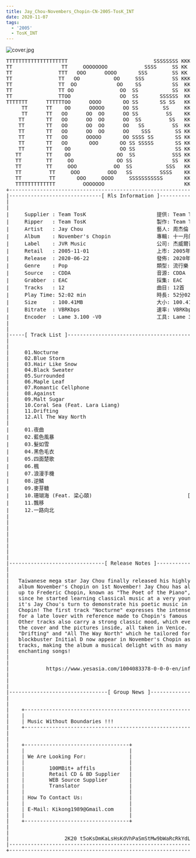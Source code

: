 ```yaml
---
title: Jay_Chou-Novembers_Chopin-CN-2005-TosK_INT
date: 2020-11-07
tags: 
  - '2005'
  - TosK_INT
---
```


![cover.jpg](https://goindex.65style.workers.dev/1:/Jay_Chou-Novembers_Chopin-CN-2005-TosK_INT/00-jay_chou-novembers_chopin-cn-2005-proof-tosk.jpg)

<retrotxt v-slot>
<pre class="has-text-plain text-1x font-ibm_vga_8x16">TTTTTTTTTTTTTTTTTTTT                            SSSSSSSS KKKKKKKK  KKKKKKKKKKKKKK
TT                TT     OOOOOOOO            SSSS     SS KK   KKK  KKKK        KK
TT               TTT   OOO      OOOO       SSS        SS KK    KKK  KKK        KK
TT               TT   OO           OO     SSS         SS KKK      KKKK        KK
TT               TT  OO             OO    SS          SS  KK       KK        KK
TT               TT OO               OO  SS           SS  KK                KK
TT               TTOO                OO  SS       SSSSSS  KK                KK
TTTTTTT      TTTTTTOO      OOOO       OO SS       SS SS   KK               KK
     TT      TT    OO      OOOOO      OO SS        SS     KK              KK
     TT      TT   OO      OO  OO      OO SS         SS    KK              KK
    TT       TT   OO      OO  OO      OO  SS         SS   KK               KK
    TT       TT   OO      OO  OO      OO   SS         SS  KK                KK
    TT       TT   OO      OO  OO      OO    SSS        SS KK                 KK
    TT       TT   OO      OOOOO       OO SSSS SS       SS KK                  KK
    TT       TT   OO       OOO       OO SS SSSSS       SS KK                   KK
    TT       TT    OO                OO SS             SS KK       KK           KK
   TT        TT    OO               OO  SS            SSS KK      KKKK         KK
   TT        TT     OO              OO SS             SS  KK      KK KK       KK
   TT        TT     OOO            OO  SS           SSS   KK      KK  KK    KKK
   TT         TT     OOO         OOO   SS         SSSS    KK       KK  KK  KKK
   TT         TT       OOO     OOOO     SSSSSSSSSSS       KK KKKKKKKK  KK KKK
   TTTTTTTTTTTTT         OOOOOOO                          KKKK          KKKK
+------------------------------------------------------------------------------+
|------------------------------[ Rls Information ]-----------------------------|
|                                                                              |
|                                                                              |
|     Supplier : Team TosK                       提供: Team TosK               |
|     Ripper   : Team TosK                       製作: Team TosK               |
|     Artist   : Jay Chou                        藝人: 周杰倫                  |
|     Album    : November's Chopin               專輯: 十一月的蕭邦            |
|     Label    : JVR Music                       公司: 杰威爾音樂              |
|     Retail   : 2005-11-01                      上市: 2005年11月01日          |
|     Release  : 2020-06-22                      發佈: 2020年06月22日          |
|     Genre    : Pop                             類型: 流行樂                  |
|     Source   : CDDA                            音源: CDDA                    |
|     Grabber  : EAC                             採集: EAC                     |
|     Tracks   : 12                              曲目: 12首                    |
|     Play Time: 52:02 min                       時長: 52分02秒                |
|     Size     : 100.41MB                        大小: 100.41 MB               |
|     Bitrate  : VBRKbps                         速率: VBRKbps                 |
|     Encoder  : Lame 3.100 -V0                  工具: Lame 3.100 -V0          |
|                                                                              |
|                                                                              |
|-----[ Track List ]-----------------------------------------------------------|
|                                                                              |
|                                                                              |
|     01.Nocturne                                            [03:49]           |
|     02.Blue Storm                                          [04:47]           |
|     03.Hair Like Snow                                      [05:02]           |
|     04.Black Sweater                                       [04:12]           |
|     05.Surrounded                                          [04:07]           |
|     06.Maple Leaf                                          [04:37]           |
|     07.Romantic Cellphone                                  [04:00]           |
|     08.Against                                             [03:54]           |
|     09.Malt Sugar                                          [04:20]           |
|     10.Coral Sea (Feat. Lara Liang)                        [04:16]           |
|     11.Drifting                                            [04:04]           |
|     12.All The Way North                                   [04:54]           |
|                                                            -------           |
|     01.夜曲                                                [03:49]           |
|     02.藍色風暴                                            [04:47]           |
|     03.髮如雪                                              [05:02]           |
|     04.黑色毛衣                                            [04:12]           |
|     05.四面楚歌                                            [04:07]           |
|     06.楓                                                  [04:37]           |
|     07.浪漫手機                                            [04:00]           |
|     08.逆鱗                                                [03:54]           |
|     09.麥芽糖                                              [04:20]           |
|     10.珊瑚海 (Feat. 梁心頤)                               [04:16]           |
|     11.飄移                                                [04:04]           |
|     12.一路向北                                            [04:54]           |
|                                                            -------           |
|                                                             52:02 min        |
|                                                            100.41 MB         |
|                                                                              |
|                                                                              |
|                                                                              |
|                                                                              |
|                                                                              |
|-------------------------------[ Release Notes ]------------------------------|
|                                                                              |
|                                                                              |
|   Taiwanese mega star Jay Chou finally released his highly anticipated       |
|   album November's Chopin on 1st November! Jay Chou has always looked        |
|   up to Frederic Chopin, known as "The Poet of the Piano", as his idol       |
|   since he started learning classical music at a very young age. Now         |
|   it's Jay Chou's turn to demonstrate his poetic music in November's         |
|   Chopin! The first track "Nocturne" expresses the intense emotions          |
|   for a late lover with reference made to Chopin's famous Nocturne.          |
|   Other tracks also carry a strong classic mood, which even extends to       |
|   the cover and the pictures inside, all taken in Venice. The songs          |
|   "Drifting" and "All The Way North" which he tailored for the               |
|   blockbuster Initial D now appear in November's Chopin as bonus             |
|   tracks, making the album a musical delight with as many as 12              |
|   enchanting songs!                                                          |
|                                                                              |
|                                                                              |
|            https://www.yesasia.com/1004083378-0-0-0-en/info.html             |
|                                                                              |
|                                                                              |
|                                                                              |
|--------------------------------[ Group News ]--------------------------------|
|                                                                              |
|                                                                              |
|    +--------------------------------------------------------------------+    |
|    |                                                                    |    |
|    | Music Without Boundaries !!!                                       |    |
|    +--------------------------------------------------------------------+    |
|                                                                              |
|                                                                              |
|    +----------------------------------+                                      |
|    |                                  |                                      |
|    | We Are Looking For:              |                                      |
|    |                                  |                                      |
|    |        100MBit+ affils           |                                      |
|    |        Retail CD &amp; BD Supplier   |                                      |
|    |        WEB Source Supplier       |                                      |
|    |        Translator                |                                      |
|    |                                  |                                      |
|    | How To Contact Us:               |                                      |
|    |                                  |                                      |
|    | E-Mail: Kikong1989@Gmail.com     |                                      |
|    |                                  |                    RlS No. 1830      |
|    +----------------------------------+                                      |
|                                                                              |
|                                                                              |
|                  2K20 t5oKsDmKaLsHsKdVhPaSmStMw9bWaRcRkYdL                   |
|------------------------------------------------------------------------------|
+------------------------------------------------------------------------------+
<span class="dos-cursor">_</span></pre>
</retrotxt>

<a-player 
    :options="{
        audio: [
          {
            name: '夜曲',
            artist: '周杰倫',
            url: 'https://goindex.65style.workers.dev/1:/Jay_Chou-Novembers_Chopin-CN-2005-TosK_INT/01-jay_chou-nocturne-tosk.mp3',
            cover: 'https://goindex.65style.workers.dev/1:/Jay_Chou-Novembers_Chopin-CN-2005-TosK_INT/00-jay_chou-novembers_chopin-cn-2005-proof-tosk.jpg',
            theme: '#ebd0c2'
          },
        ]
    }"
/>

<download url="https://www102.zippyshare.com/v/1MzYjTv7/file.html"/>

